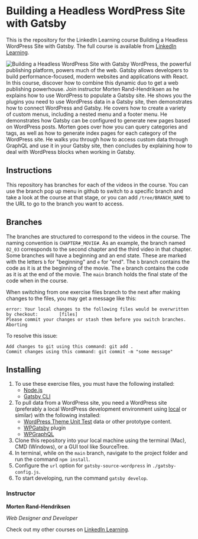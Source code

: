 # Building a Headless WordPress Site with Gatsby
This is the repository for the LinkedIn Learning course Building a Headless WordPress Site with Gatsby. The full course is available from [LinkedIn Learning][lil-course-url].

![Building a Headless WordPress Site with Gatsby][lil-thumbnail-url] 
WordPress, the powerful publishing platform, powers much of the web. Gatsby allows developers to build performance-focused, modern websites and applications with React. In this course, discover how to combine this dynamic duo to get a web publishing powerhouse. Join instructor Morten Rand-Hendriksen as he explains how to use WordPress to populate a Gatsby site. He shows you the plugins you need to use WordPress data in a Gatsby site, then demonstrates how to connect WordPress and Gatsby. He covers how to create a variety of custom menus, including a nested menu and a footer menu. He demonstrates how Gatsby can be configured to generate new pages based on WordPress posts. Morten goes over how you can query categories and tags, as well as how to generate index pages for each category of the WordPress site. He walks you through how to access custom data through GraphQL and use it in your Gatsby site, then concludes by explaining how to deal with WordPress blocks when working in Gatsby.

## Instructions
This repository has branches for each of the videos in the course. You can use the branch pop up menu in github to switch to a specific branch and take a look at the course at that stage, or you can add `/tree/BRANCH_NAME` to the URL to go to the branch you want to access.

## Branches
The branches are structured to correspond to the videos in the course. The naming convention is `CHAPTER#_MOVIE#`. As an example, the branch named `02_03` corresponds to the second chapter and the third video in that chapter. 
Some branches will have a beginning and an end state. These are marked with the letters `b` for "beginning" and `e` for "end". The `b` branch contains the code as it is at the beginning of the movie. The `e` branch contains the code as it is at the end of the movie. The `main` branch holds the final state of the code when in the course.

When switching from one exercise files branch to the next after making changes to the files, you may get a message like this:

    error: Your local changes to the following files would be overwritten by checkout:        [files]
    Please commit your changes or stash them before you switch branches.
    Aborting

To resolve this issue:
	
    Add changes to git using this command: git add .
	Commit changes using this command: git commit -m "some message"

## Installing
1. To use these exercise files, you must have the following installed:
   - [Node.js](https://nodejs.org/en/)
   - [Gatsby CLI](https://www.gatsbyjs.com/docs/quick-start/)
2. To pull data from a WordPress site, you need a WordPress site (preferably a local WordPress development environment using [local](https://localwp.com/) or similar) with the following installed:
   - [WordPress Theme Unit Test](https://codex.wordpress.org/Theme_Unit_Test) data or other prototype content.
   - [WPGatsby](https://wordpress.org/plugins/wp-gatsby/) plugin
   - [WPGraphQL](https://wordpress.org/plugins/wp-graphql/)
3. Clone this repository into your local machine using the terminal (Mac), CMD (Windows), or a GUI tool like SourceTree.
4. In terminal, while on the `main` branch, navigate to the project folder and run the command `npm install`.
5. Configure the `url` option for `gatsby-source-wordpress` in `./gatsby-config.js`.
6. To start developing, run the command `gatsby develop`.


### Instructor

**Morten Rand-Hendriksen**

_Web Designer and Developer_

Check out my other courses on [LinkedIn Learning](https://www.linkedin.com/learning/instructors/morten-rand-hendriksen?u=104).

[lil-course-url]: https://www.linkedin.com/learning/building-a-headless-wordpress-site-with-gatsby
[lil-thumbnail-url]: https://cdn.lynda.com/course/2331283/2331283-1611335005299-16x9.jpg
